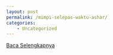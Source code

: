 ```yaml
---
layout: post
permalink: /mimpi-selepas-waktu-ashar/
categories:
    - Uncategorized
---
```


[Baca Selengkapnya](/02)